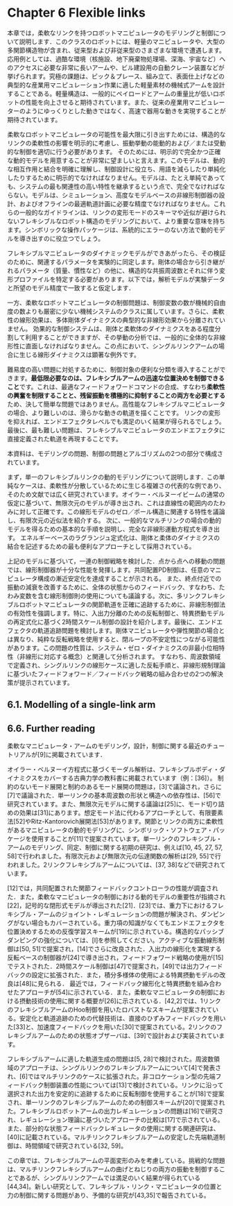 # Chapter 6 Flexible links

本章では，柔軟なリンクを持つロボットマニピュレータのモデリングと制御について説明します．このクラスのロボットには、軽量のマニピュレータや、大型の多関節構造物が含まれ、従来型および非従来型のさまざまな環境で遭遇します。応用例としては、過酷な環境（核施設、地下廃棄物処理場、深海、宇宙など）へのアクセスに必要な非常に長いアームや、ビル建設用の自動クレーン装置などが挙げられます。究極の課題は、ピック＆プレース、組み立て、表面仕上げなどの典型的な産業用マニピュレーション作業に適した軽量素材の機械式アームを設計することである。軽量構造は、一般的にペイロードとアームの重量比が低いロボットの性能を向上させると期待されています。また、従来の産業用マニピュレーターのようにゆっくりとした動きではなく、高速で器用な動きを実現することが期待されています。

柔軟なロボットマニピュレータの可能性を最大限に引き出すためには、構造的なリンクの柔軟性の影響を明示的に考慮し、振動挙動の能動的および／または受動的な制御を適切に行う必要があります。 そのためには、明示的で完全かつ正確な動的モデルを用意することが非常に望ましいと言えます。このモデルは、動的な相互作用と結合を明確に理解し、制御設計に役立ち、用語を減らしたり単純化したりするために明示的でなければなりません。モデルは、たとえ単純であっても、システムの最も関連性の高い特性を継承するという点で、完全でなければならない。モデルは、シミュレーション、高度なモデルベースの非線形制御器の設計、およびオフラインの最適軌道計画に必要な精度でなければなりません。これらの一般的なガイドラインは、リンクの変形モードのスキーマや近似が避けられないフレキシブルなロボット構造のモデリングにおいて、より重要な意味を持ちます。シンボリックな操作パッケージは、系統的にエラーのない方法で動的モデルを導き出すのに役立つでしょう。

フレキシブルマニピュレータのダイナミックモデルができあがったら、その検証のために、関連するパラメータを実験的に同定します。剛体の場合から引き継がれるパラメータ（質量、慣性など）の他に、構造的な共振周波数とそれに伴う変形プロファイルを特定する必要があります。以下では，解析モデルが実験データと所望のモデル精度で一致すると仮定します．

一方、柔軟なロボットマニピュレータの制御問題は、制御変数の数が機械的自由度の数よりも厳密に少ない機械システムのクラスに属しています。さらに、柔軟性の線形効果は、多体剛体ダイナミクスの典型的な非線形効果から分離されていません。 効果的な制御システムは、剛体と柔軟体のダイナミクスをある程度分割して利用することができますが、その挙動の分析では、一般的に全体的な非線形性に直面しなければなりません。この点において、シングルリンクアームの場合に生じる線形ダイナミクスは顕著な例外です。

難易度の高い問題に対処するために、制御対象の便利な分類を導入することができます。**最低限必要なのは、フレキシブルアームの迅速な位置決めを制御できること**です。これは、最適なフィードフォワードコマンドの合成、すなわち**柔軟性の興奮を制限することと、残留振動を積極的に抑制することの両方を必要とする**ため、決して簡単な問題ではありません。高性能なフレキシブルマニピュレータの場合、より難しいのは、滑らかな動きの軌道を描くことです。 リンクの変形を抑えれば、エンドエフェクタレベルでも満足のいく結果が得られるでしょう。最後に、最も難しい問題は、フレキシブルマニピュレータのエンドエフェクタに直接定義された軌道を再現することです。

本資料は、モデリングの問題、制御の問題とアルゴリズムの2つの部分で構成されています。

まず，単一のフレキシブルリンクの動的モデリングについて説明します．この単純なケースは、柔軟性が分散しているために生じる複雑さの代表的な例であり、そのため文献では広く研究されています。オイラー・ベルヌーイビームの通常の仮定に基づいて、無限次元のモデルが導き出され、これは直線性の範囲内のたわみに対して正確です。この線形モデルのゼロ／ポール構造に関連する特性を議論し、有限次元の近似法を紹介する。 次に、一般的なマルチリンクの場合の動的モデルを得るための基本的な手順を説明し、完全な非線形運動方程式を導き出す。 エネルギーベースのラグランジュ定式化は、剛体と柔体のダイナミクスの結合を記述するための最も便利なアプローチとして採用されている。

上記のモデルに基づいて，一連の制御戦略を検討した．点から点への移動の問題では、線形制御器が十分な性能を発揮します。共同配置PD制御は、任意のマニピュレータ構成の漸近安定化を達成することが示される。 また、終点付近での振動の減衰を改善するために、全体の状態からのフィードバック、すなわち、たわみ変数を含む線形制御則の使用についても議論する。次に、多リンクフレキシブルロボットマニピュレータの関節軌道を正確に追跡するために、非線形制御法の有効性を強調します。特に、入出力分離のための反転制御と、特異摂動モデルの再定式化に基づく2時間スケール制御の設計を紹介します。最後に、エンドエフェクタの軌道追跡問題を検討します。剛体マニピュレータや弾性関節の場合とは異なり、純粋な反転戦略を使用すると、閉ループの不安定性につながる可能性があります。この問題の性質は、システム・ゼロ・ダイナミクスの非最小位相特性（非線形に対応する概念）と関連して分析されます。 すなわち、周波数領域で定義され、シングルリンクの線形ケースに適した反転手順と、非線形規制理論に基づいたフィードフォワード／フィードバック戦略の組み合わせの2つの解決策が提示されています。

## 6.1. Modelling of a single-link arm

## 6.6. Further reading

柔軟なマニピュレータ・アームのモデリング，設計，制御に関する最近のチュートリアルが[9]に掲載されています．

オイラー・ベルヌーイ方程式に基づくモーダル解析は、フレキシブルボディ・ダイナミクスをカバーする古典力学の教科書に掲載されています（例：[36]）。 制約のないモード展開と制約のあるモード展開の問題は，[3]で議論され，さらに[7]で議論された．単一リンクの基本周波数の形状と構造への依存性は、[56]で研究されています。また、無限次元モデルに関する議論は[25]に、モード切り詰めの効果は[31]にあります。想定モード法に代わるアプローチとして、有限要素法[52]やRitz-Kantorovich展開法[53]があります。関節とリンクの両方に柔軟性があるマニピュレータの動的モデリングに、シンボリック・ソフトウェア・パッケージを使用することが[11]で提案されています。単一リンクのフレキシブル・アームのモデリング、同定、制御に関する初期の研究は、例えば[10, 45, 27, 57, 58]で行われました。有限次元および無限次元の伝達関数の解析は[29, 55]で行われました。2リンクフレキシブルアームについては、[37, 38]などで研究されています。

[12]では，共同配置された関節フィードバックコントローラの性能が調査された．また，柔軟なマニピュレータの制御における動的モデルの重要性が指摘され[22]，記号的な閉形式モデルが導出された[21]．[23]では、重力下におけるフレキシブル・アームのジョイント・レギュレーションの問題が解決され、ダンピングがない場合もカバーされている。重力項の知識がなくてもエンドエフェクタを位置決めするための反復学習スキームが[19]に示されている。構造的なパッシブダンピングの強化については、[I]を参照してください。アクティブな振動線形制御は[50, 51]で提案され，[14]でさらに改良された．入出力の線形化を実現する反転ベースの制御器が[24]で導き出され，フィードフォワード戦略の使用が[15]でテストされた．2時間スケール制御は[47]で提案され，[49]では出力フィードバックの設定に拡張された．また，積分多様体の使用による特異摂動モデルの改良は[48]に見られる． 最近では，フィードバック線形化と特異摂動を組み合わせたアプローチが[54]に示されている．また，柔軟なマニピュレータの制御における摂動技術の使用に関する概要が[26]に示されている．[42,2]では、1リンクのフレキシブルアームのHoo制御を用いたロバストなスキームが提案されている。安定化と軌道追跡のための代替技術は、直接のひずみフィードバックを用いた[33]と、加速度フィードバックを用いた[30]で提案されている。2リンクのフレキシブルアームのための状態オブザーバは、[39]で設計および実装されています。

フレキシブルアームに適した軌道生成の問題は[5, 28]で検討された。周波数領域のアプローチは、シングルリンクのフレキシブルアームについて[4]で発表され、[6]ではマルチリンクのケースに拡張された。非コロケーション型の先端フィードバック制御装置の性能については[13]で検討されている。リンクに沿って選択された出力を安定的に追跡するために反転制御を使用することが[18]で提案され、単一リンクのフレキシブルアームのための制御スキームが[20]で提案された。フレキシブルロボットアームの出力レギュレーションの問題は[16]で研究され、レギュレーション理論に基づいたアプローチの比較は[17]で示されている。また、部分的な状態フィードバックレギュレータの使用に関する関連研究は、[40]に記載されている。マルチリンクフレキシブルアームの安定した先端軌道制御は、時間領域で研究されている[32, 59]。

この章では、フレキシブルアームの平面変形のみを考慮している。挑戦的な問題は、マルチリンクフレキシブルアームの曲げとねじりの両方の振動を制御することであるが、シングルリンクアームでは満足のいく結果が得られている[44,34]。新しい研究として、フレキシブル・リンク・マニピュレータの位置と力の制御に関する問題があり、予備的な研究が[43,35]で報告されている。
